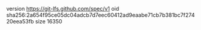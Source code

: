 version https://git-lfs.github.com/spec/v1
oid sha256:2a654f95ce05dc04adcb7d7eec60412ad9eaabe71cb7b381bc7f27420eea53fb
size 16350

